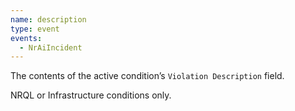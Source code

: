 ```yaml
---
name: description
type: event
events:
  - NrAiIncident
---
```


The contents of the active condition’s `Violation Description` field. 
        
NRQL or Infrastructure conditions only.